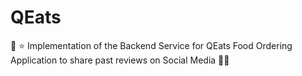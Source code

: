 # QEats
🍲 ⭐ Implementation of the Backend Service for QEats Food Ordering Application to share past reviews on Social Media 📱🐍
